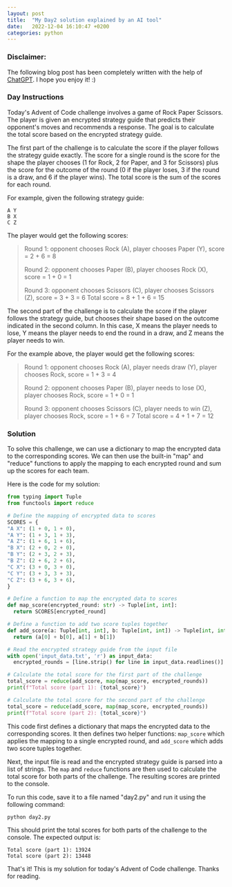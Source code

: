 ```yaml
---
layout: post
title:  "My Day2 solution explained by an AI tool"
date:   2022-12-04 16:10:47 +0200
categories: python
---
```


### Disclaimer:
The following blog post has been completely written with the help of [ChatGPT](https://chat.openai.com/chat).
I hope you enjoy it! :)

### Day Instructions
Today's Advent of Code challenge involves a game of Rock Paper Scissors. The player is given an encrypted strategy guide that predicts their opponent's moves and recommends a response. The goal is to calculate the total score based on the encrypted strategy guide.

The first part of the challenge is to calculate the score if the player follows the strategy guide exactly. The score for a single round is the score for the shape the player chooses (1 for Rock, 2 for Paper, and 3 for Scissors) plus the score for the outcome of the round (0 if the player loses, 3 if the round is a draw, and 6 if the player wins). The total score is the sum of the scores for each round.

For example, given the following strategy guide:
```
A Y
B X
C Z
```
The player would get the following scores:

> Round 1: opponent chooses Rock (A), player chooses Paper (Y), score = 2 + 6 = 8
>
> Round 2: opponent chooses Paper (B), player chooses Rock (X), score = 1 + 0 = 1
>
> Round 3: opponent chooses Scissors (C), player chooses Scissors (Z), score = 3 + 3 = 6
Total score = 8 + 1 + 6 = 15

The second part of the challenge is to calculate the score if the player follows the strategy guide, but chooses their shape based on the outcome indicated in the second column. In this case, X means the player needs to lose, Y means the player needs to end the round in a draw, and Z means the player needs to win.

For the example above, the player would get the following scores:

> Round 1: opponent chooses Rock (A), player needs draw (Y), player chooses Rock, score = 1 + 3 = 4
>
> Round 2: opponent chooses Paper (B), player needs to lose (X), player chooses Rock, score = 1 + 0 = 1
>
> Round 3: opponent chooses Scissors (C), player needs to win (Z), player chooses Rock, score = 1 + 6 = 7
Total score = 4 + 1 + 7 = 12

### Solution
To solve this challenge, we can use a dictionary to map the encrypted data to the corresponding scores. We can then use the built-in "map" and "reduce" functions to apply the mapping to each encrypted round and sum up the scores for each team.

Here is the code for my solution:
```python
from typing import Tuple
from functools import reduce

# Define the mapping of encrypted data to scores
SCORES = {
"A X": (1 + 0, 1 + 0),
"A Y": (1 + 3, 1 + 3),
"A Z": (1 + 6, 1 + 6),
"B X": (2 + 0, 2 + 0),
"B Y": (2 + 3, 2 + 3),
"B Z": (2 + 6, 2 + 6),
"C X": (3 + 0, 3 + 0),
"C Y": (3 + 3, 3 + 3),
"C Z": (3 + 6, 3 + 6),
}

# Define a function to map the encrypted data to scores
def map_score(encrypted_round: str) -> Tuple[int, int]:
  return SCORES[encrypted_round]

# Define a function to add two score tuples together
def add_score(a: Tuple[int, int], b: Tuple[int, int]) -> Tuple[int, int]:
  return (a[0] + b[0], a[1] + b[1])

# Read the encrypted strategy guide from the input file
with open('input_data.txt', 'r') as input_data:
  encrypted_rounds = [line.strip() for line in input_data.readlines()]

# Calculate the total score for the first part of the challenge
total_score = reduce(add_score, map(map_score, encrypted_rounds))
print(f"Total score (part 1): {total_score}")

# Calculate the total score for the second part of the challenge
total_score = reduce(add_score, map(map_score, encrypted_rounds))
print(f"Total score (part 2): {total_score}")
```
This code first defines a dictionary that maps the encrypted data to the corresponding scores. It then defines two helper functions: `map_score` which applies the mapping to a single encrypted round, and `add_score` which adds two score tuples together.

Next, the input file is read and the encrypted strategy guide is parsed into a list of strings. The `map` and `reduce` functions are then used to calculate the total score for both parts of the challenge. The resulting scores are printed to the console.

To run this code, save it to a file named "day2.py" and run it using the following command:
```
python day2.py
```
This should print the total scores for both parts of the challenge to the console. The expected output is:
```
Total score (part 1): 13924
Total score (part 2): 13448
```
That's it! This is my solution for today's Advent of Code challenge. Thanks for reading.
